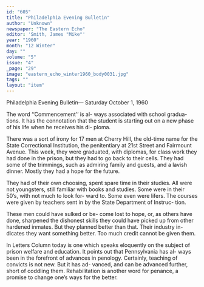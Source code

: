 ```yaml
---
id: "605"
title: "Philadelphia Evening Bulletin"
author: "Unknown"
newspaper: "The Eastern Echo"
editor: 'Smith, James "Mike"'
year: "1960"
month: "12 Winter"
day: ""
volume: "5"
issue: "4"
_page: "29"
image: "eastern_echo_winter1960_body0031.jpg"
tags: ""
layout: "item"
---
```

Philadelphia Evening Bulletin—
Saturday October 1, 1960

The word ‘‘Commencement’’ is al-
ways associated with school gradua-
tions. It has the connotation that the
student is starting out on a new phase
of his life when he receives his di-
ploma.

There was a sort of irony for 17
men at Cherry Hill, the old-time name
for the State Correctional Institution,
the penitentiary at 21st Street and
Fairmount Avenue. This week, they
were graduated, with diplomas, for
class work they had done in the prison,
but they had to go back to their cells.
They had some of the trimmings, such
as admiring family and guests, and a
lavish dinner. Mostly they had a hope
for the future.

They had of their own choosing,
spent spare time in their studies. All
were not youngsters, still familiar
with books and studies. Some were in
their 50’s, with not much to look for-
ward to. Some even were lifers. The
courses were given by teachers sent in
by the State Department of Instruc-
tion.

These men could have sulked or be-
come lost to hope, or, as others have
done, sharpened the dishonest skills
they could have picked up from other
hardened inmates. But they planned
better than that. Their industry in-
dicates they want something better.
Too much credit cannot be given them.

In Letters Column today is one
which speaks eloquently on the subject
of prison welfare and education. It
points out that Pennsylvania has al-
ways been in the forefront of advances
in penology. Certainly, teaching of
convicts is not new. But it has ad-
vanced, and can be advanced further,
short of coddling them. Rehabilitation
is another word for penance, a promise
to change one’s ways for the better.
